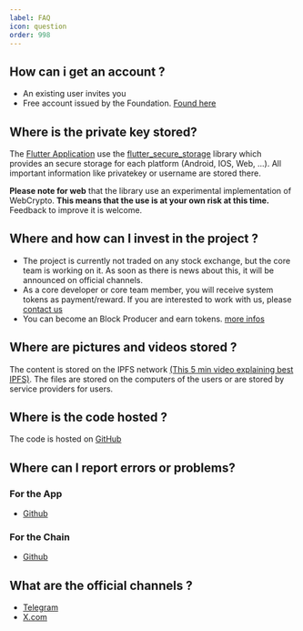 ```yaml
---
label: FAQ
icon: question
order: 998
---
```



## How can i get an account ?

* An existing user invites you
* Free account issued by the Foundation. [Found here](https://foundation.cubebased.com/)

## Where is the private key stored?

The [Flutter Application](https://github.com/cubebased/flutterapp) use the [flutter_secure_storage](https://pub.dev/packages/flutter_secure_storage) library which provides an secure storage for each platform (Android, IOS, Web, ...). All important information like privatekey or username are stored there.

**Please note for web** that the library use an experimental implementation of WebCrypto. **This means that the use is at your own risk at this time.** Feedback to improve it is welcome.


## Where and how can I invest in the project ?
  
* The project is currently not traded on any stock exchange, but the core team is working on it. As soon as there is news about this, it will be announced on official channels.
* As a core developer or core team member, you will receive system tokens as payment/reward. If you are interested to work with us, please [contact us](https://doc.cubebased.com/participate/overview/)
* You can become an Block Producer and earn tokens. [more infos](https://doc.cubebased.com/participate/blockproducers/)
  
## Where are pictures and videos stored ?

The content is stored on the IPFS network [(This 5 min video explaining best IPFS)](https://www.youtube.com/watch?v=TbagkanDeiU). The files are stored on the computers of the users or are stored by service providers for users.

## Where is the code hosted ?
The code is hosted on [GitHub](https://github.com/cubebased)

## Where can I report errors or problems?

### For the App
* [Github](https://github.com/cubebased/flutterapp/issues)
### For the Chain
* [Github](https://github.com/cubebased/blockchain/issues)

## What are the official channels ?

* [Telegram]()
* [X.com]()
 
